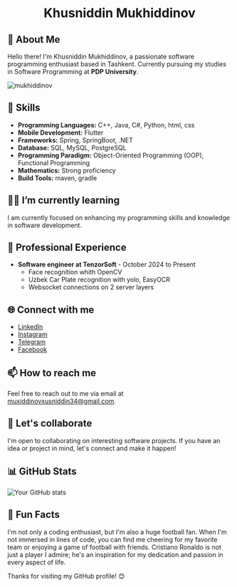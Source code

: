 <h1 align = "center">Khusniddin Mukhiddinov</h1>

## 👋 About Me

Hello there! I'm Khusniddin Mukhiddinov, a passionate software programming enthusiast based in Tashkent. Currently pursuing my studies in Software Programming at **PDP University**.

<p align="left"> <img src="https://komarev.com/ghpvc/?username=mukhiddinov&label=Profile+visitors&color=yellow&style=flat-square" alt="mukhiddinov" /> </p>

## 🚀 Skills

- **Programming Languages:** C++, Java, C#, Python, html, css
- **Mobile Development:** Flutter
- **Frameworks:** Spring, SpringBoot, .NET
- **Database:** SQL, MySQL, PostgreSQL
- **Programming Paradigm:** Object-Oriented Programming (OOP), Functional Programming
- **Mathematics:** Strong proficiency
- **Build Tools:** maven, gradle

## 👨‍🎓 I’m currently learning

I am currently focused on enhancing my programming skills and knowledge in software development.

## 💼 Professional Experience

- **Software engineer at TenzorSoft** - October 2024 to Present
  - Face recognition whith OpenCV
  - Uzbek Car Plate recognition with yolo, EasyOCR
  - Websocket connections on 2 server layers

## 🌐 Connect with me

- [LinkedIn](https://www.linkedin.com/in/khusniddin-mukhiddinov)
- [Instagram](https://www.instagram.com/khusniddin.mukhiddinov_)
- [Telegram](https://t.me/khusniddin_mukhiddinov)
- [Facebook](https://www.facebook.com/profile.php?id=100071111792344)

## 📫 How to reach me

Feel free to reach out to me via email at [muxiddinovxusniddin34@gmail.com](mailto:muxiddinovxusniddin34@gmail.com).

## 🤝 Let's collaborate

I'm open to collaborating on interesting software projects. If you have an idea or project in mind, let's connect and make it happen!

## 📊 GitHub Stats

![Your GitHub stats](https://github-readme-stats.vercel.app/api?username=mukhiddinov&show_icons=true&hide=issues&count_private=true&theme=radical)


## 🌟 Fun Facts

I'm not only a coding enthusiast, but I'm also a huge football fan. When I'm not immersed in lines of code, you can find me cheering for my favorite team or enjoying a game of football with friends. Cristiano Ronaldo is not just a player I admire; he's an inspiration for my dedication and passion in every aspect of life.

Thanks for visiting my GitHub profile! 😊
